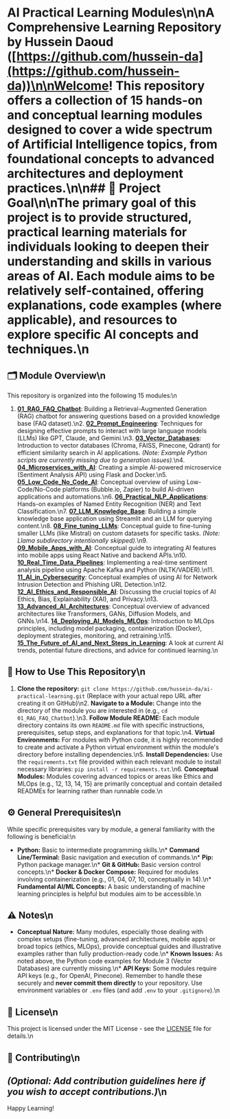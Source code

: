# AI Practical Learning Modules\n\n**A Comprehensive Learning Repository by Hussein Daoud** ([https://github.com/hussein-da](https://github.com/hussein-da))\n\nWelcome! This repository offers a collection of 15 hands-on and conceptual learning modules designed to cover a wide spectrum of Artificial Intelligence topics, from foundational concepts to advanced architectures and deployment practices.\n\n## 🎯 Project Goal\n\nThe primary goal of this project is to provide structured, practical learning materials for individuals looking to deepen their understanding and skills in various areas of AI. Each module aims to be relatively self-contained, offering explanations, code examples (where applicable), and resources to explore specific AI concepts and techniques.\n
## 🗂️ Module Overview\n
This repository is organized into the following 15 modules:\n
1.  **[01_RAG_FAQ_Chatbot](./01_RAG_FAQ_Chatbot/)**: Building a Retrieval-Augmented Generation (RAG) chatbot for answering questions based on a provided knowledge base (FAQ dataset).\n2.  **[02_Prompt_Engineering](./02_Prompt_Engineering/)**: Techniques for designing effective prompts to interact with large language models (LLMs) like GPT, Claude, and Gemini.\n3.  **[03_Vector_Databases](./03_Vector_Databases/)**: Introduction to vector databases (Chroma, FAISS, Pinecone, Qdrant) for efficient similarity search in AI applications. *(Note: Example Python scripts are currently missing due to generation issues).*\n4.  **[04_Microservices_with_AI](./04_Microservices_with_AI/)**: Creating a simple AI-powered microservice (Sentiment Analysis API) using Flask and Docker.\n5.  **[05_Low_Code_No_Code_AI](./05_Low_Code_No_Code_AI/)**: Conceptual overview of using Low-Code/No-Code platforms (Bubble.io, Zapier) to build AI-driven applications and automations.\n6.  **[06_Practical_NLP_Applications](./06_Practical_NLP_Applications/)**: Hands-on examples of Named Entity Recognition (NER) and Text Classification.\n7.  **[07_LLM_Knowledge_Base](./07_LLM_Knowledge_Base/)**: Building a simple knowledge base application using Streamlit and an LLM for querying content.\n8.  **[08_Fine_tuning_LLMs](./08_Fine_tuning_LLMs/)**: Conceptual guide to fine-tuning smaller LLMs (like Mistral) on custom datasets for specific tasks. *(Note: Llama subdirectory intentionally skipped).*\n9.  **[09_Mobile_Apps_with_AI](./09_Mobile_Apps_with_AI/)**: Conceptual guide to integrating AI features into mobile apps using React Native and backend APIs.\n10. **[10_Real_Time_Data_Pipelines](./10_Real_Time_Data_Pipelines/)**: Implementing a real-time sentiment analysis pipeline using Apache Kafka and Python (NLTK/VADER).\n11. **[11_AI_in_Cybersecurity](./11_AI_in_Cybersecurity/)**: Conceptual examples of using AI for Network Intrusion Detection and Phishing URL Detection.\n12. **[12_AI_Ethics_and_Responsible_AI](./12_AI_Ethics_and_Responsible_AI/)**: Discussing the crucial topics of AI Ethics, Bias, Explainability (XAI), and Privacy.\n13. **[13_Advanced_AI_Architectures](./13_Advanced_AI_Architectures/)**: Conceptual overview of advanced architectures like Transformers, GANs, Diffusion Models, and GNNs.\n14. **[14_Deploying_AI_Models_MLOps](./14_Deploying_AI_Models_MLOps/)**: Introduction to MLOps principles, including model packaging, containerization (Docker), deployment strategies, monitoring, and retraining.\n15. **[15_The_Future_of_AI_and_Next_Steps_in_Learning](./15_The_Future_of_AI_and_Next_Steps_in_Learning/)**: A look at current AI trends, potential future directions, and advice for continued learning.\n
## 📖 How to Use This Repository\n
1.  **Clone the repository:** `git clone https://github.com/hussein-da/ai-practical-learning.git` (Replace with your actual repo URL after creating it on GitHub)\n2.  **Navigate to a Module:** Change into the directory of the module you are interested in (e.g., `cd 01_RAG_FAQ_Chatbot`).\n3.  **Follow Module README:** Each module directory contains its own `README.md` file with specific instructions, prerequisites, setup steps, and explanations for that topic.\n4.  **Virtual Environments:** For modules with Python code, it is highly recommended to create and activate a Python virtual environment within the module\'s directory before installing dependencies.\n5.  **Install Dependencies:** Use the `requirements.txt` file provided within each relevant module to install necessary libraries: `pip install -r requirements.txt`.\n6.  **Conceptual Modules:** Modules covering advanced topics or areas like Ethics and MLOps (e.g., 12, 13, 14, 15) are primarily conceptual and contain detailed READMEs for learning rather than runnable code.\n
## ⚙️ General Prerequisites\n
While specific prerequisites vary by module, a general familiarity with the following is beneficial:\n
*   **Python:** Basic to intermediate programming skills.\n*   **Command Line/Terminal:** Basic navigation and execution of commands.\n*   **Pip:** Python package manager.\n*   **Git & GitHub:** Basic version control concepts.\n*   **Docker & Docker Compose:** Required for modules involving containerization (e.g., 01, 04, 07, 10, conceptually in 14).\n*   **Fundamental AI/ML Concepts:** A basic understanding of machine learning principles is helpful but modules aim to be accessible.\n
## ⚠️ Notes\n
*   **Conceptual Nature:** Many modules, especially those dealing with complex setups (fine-tuning, advanced architectures, mobile apps) or broad topics (ethics, MLOps), provide conceptual guides and illustrative examples rather than fully production-ready code.\n*   **Known Issues:** As noted above, the Python code examples for Module 3 (Vector Databases) are currently missing.\n*   **API Keys:** Some modules require API keys (e.g., for OpenAI, Pinecone). Remember to handle these securely and **never commit them directly** to your repository. Use environment variables or `.env` files (and add `.env` to your `.gitignore`).\n
## 📜 License\n
This project is licensed under the MIT License - see the [LICENSE](LICENSE) file for details.\n
## 🤝 Contributing\n
*(Optional: Add contribution guidelines here if you wish to accept contributions.)*\n
---

Happy Learning! 